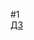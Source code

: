 #1  
  [ДЗ](https://docs.google.com/document/d/1SA936w2hzVJEFSfn-FUZs5Drr9oU0zlfUk5qyRp4MrE/edit?usp=share_link)  
